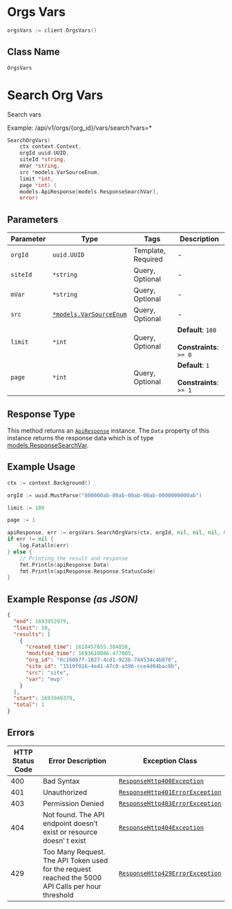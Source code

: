 # Orgs Vars

```go
orgsVars := client.OrgsVars()
```

## Class Name

`OrgsVars`


# Search Org Vars

Search vars

Example: /api/v1/orgs/{org_id}/vars/search?vars=*

```go
SearchOrgVars(
    ctx context.Context,
    orgId uuid.UUID,
    siteId *string,
    mVar *string,
    src *models.VarSourceEnum,
    limit *int,
    page *int) (
    models.ApiResponse[models.ResponseSearchVar],
    error)
```

## Parameters

| Parameter | Type | Tags | Description |
|  --- | --- | --- | --- |
| `orgId` | `uuid.UUID` | Template, Required | - |
| `siteId` | `*string` | Query, Optional | - |
| `mVar` | `*string` | Query, Optional | - |
| `src` | [`*models.VarSourceEnum`](../../doc/models/var-source-enum.md) | Query, Optional | - |
| `limit` | `*int` | Query, Optional | **Default**: `100`<br><br>**Constraints**: `>= 0` |
| `page` | `*int` | Query, Optional | **Default**: `1`<br><br>**Constraints**: `>= 1` |

## Response Type

This method returns an [`ApiResponse`](../../doc/api-response.md) instance. The `Data` property of this instance returns the response data which is of type [models.ResponseSearchVar](../../doc/models/response-search-var.md).

## Example Usage

```go
ctx := context.Background()

orgId := uuid.MustParse("000000ab-00ab-00ab-00ab-0000000000ab")

limit := 100

page := 1

apiResponse, err := orgsVars.SearchOrgVars(ctx, orgId, nil, nil, nil, &limit, &page)
if err != nil {
    log.Fatalln(err)
} else {
    // Printing the result and response
    fmt.Println(apiResponse.Data)
    fmt.Println(apiResponse.Response.StatusCode)
}
```

## Example Response *(as JSON)*

```json
{
  "end": 1693952979,
  "limit": 10,
  "results": [
    {
      "created_time": 1618457655.384858,
      "modified_time": 1693610886.477805,
      "org_id": "0c160b7f-1027-4cd1-923b-744534c4b070",
      "site_id": "1519f016-4e41-47c0-a396-cce4d04bac0b",
      "src": "site",
      "var": "mvp"
    }
  ],
  "start": 1693949379,
  "total": 1
}
```

## Errors

| HTTP Status Code | Error Description | Exception Class |
|  --- | --- | --- |
| 400 | Bad Syntax | [`ResponseHttp400Exception`](../../doc/models/response-http-400-exception.md) |
| 401 | Unauthorized | [`ResponseHttp401ErrorException`](../../doc/models/response-http-401-error-exception.md) |
| 403 | Permission Denied | [`ResponseHttp403ErrorException`](../../doc/models/response-http-403-error-exception.md) |
| 404 | Not found. The API endpoint doesn’t exist or resource doesn’ t exist | [`ResponseHttp404Exception`](../../doc/models/response-http-404-exception.md) |
| 429 | Too Many Request. The API Token used for the request reached the 5000 API Calls per hour threshold | [`ResponseHttp429ErrorException`](../../doc/models/response-http-429-error-exception.md) |

